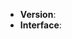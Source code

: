 ﻿<!--

感謝您的愛用並回報問題。 **回報問題時請將標題填詳細完整一些。**
有些問題在最新版本已修復完畢，您可能得要確認使用的是最新版本的網路作品下載工具。

若是您使用後問題已解決，請記得回來關掉本議題。仍發現有相關問題的話，可重開這個議題。
遇到不同的問題，請另外開個議題來修正。

本工具以修正錯誤為主，由於人力有限，這邊主要把精力放在維護常用的網站。新增網站僅在行有餘力時為之，請見諒。
英語或韓語的網站煩請利用 Free Manga Downloader 之類軟體會比較好。這邊幾乎不會上英語或者韓語網站，就算做了出來也很少在做維護，沒有專門看英語韓語網站的工具維護得勤勞。
I am sorry that for English or Korean sites, using Free Manga Downloader is much suitable. For the deficiency of time, it is hard to maintain the tools instantly.
新增網站時，請 **一個網站開一個議題，除了在標題說明要新增網站，並加上網站名稱**。
另外增加網站往往要耗費時間、作許多考量，之後還需維護；請確認網站經常更新、付費作品不多，並請附個其他網站未揭載之作品。

請在提交問題的同時，附帶如下信息，方便我們盡快幫您解決問題，謝謝。

Thank you for reporting issues.
Plese fill the template when you reporting a new issue, thank you!

-->

* **Version**: <!-- 您使用的 work_crawler 為哪個版本: 安裝包, 懶人安裝法 -->
* **Interface**: <!-- 您使用的 work_crawler 為哪個介面: 圖形介面, 命令列介面 -->

<!-- 請描述出了什麼問題、下載的網站與作品名稱、造成問題的操作步驟、您預期的行為等。您可貼上錯誤訊息與執行時的畫面，謝謝。 -->

